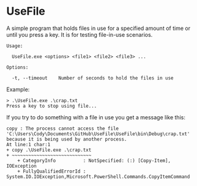 # UseFile

A simple program that holds files in use for a specified amount of time or until you press a key.  It is for testing file-in-use scenarios.

```
Usage:

  UseFile.exe <options> <file1> <file2> <file3> ...

Options:

  -t, --timeout    Number of seconds to hold the files in use
```

Example:
```
> .\UseFile.exe .\crap.txt
Press a key to stop using file...
```

If you try to do something with a file in use you get a message like this:

```
copy : The process cannot access the file 'C:\Users\Cody\Documents\GitHub\UseFile\UseFile\bin\Debug\crap.txt'
because it is being used by another process.
At line:1 char:1
+ copy .\UseFile.exe .\crap.txt
+ ~~~~~~~~~~~~~~~~~~~~~~~~~~~~~
    + CategoryInfo          : NotSpecified: (:) [Copy-Item], IOException
    + FullyQualifiedErrorId : System.IO.IOException,Microsoft.PowerShell.Commands.CopyItemCommand
```
